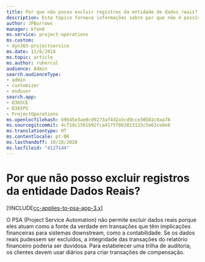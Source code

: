 ```yaml
---
title: Por que não posso excluir registros da entidade de dados reais?
description: Este tópico fornece informações sobre por que não é possível excluir registros da entidade de dados reais.
author: JPBurrows
manager: kfend
ms.service: project-operations
ms.custom:
- dyn365-projectservice
ms.date: 11/6/2018
ms.topic: article
ms.author: ruhercul
audience: Admin
search.audienceType:
- admin
- customizer
- enduser
search.app:
- D365CE
- D365PS
- ProjectOperations
ms.openlocfilehash: b9b45e3ae0cd9273af4d2a5cd9cce30502c0aa78
ms.sourcegitcommit: 4cf1dc1561b92fca4175f0b3813133c5e63ce8e6
ms.translationtype: HT
ms.contentlocale: pt-BR
ms.lasthandoff: 10/28/2020
ms.locfileid: "4127144"
---
```

# <a name="why-cant-i-delete-records-from-the-actuals-entity"></a>Por que não posso excluir registros da entidade Dados Reais?

[!INCLUDE[cc-applies-to-psa-app-3.x](../includes/cc-applies-to-psa-app-3x.md)]

O PSA (Project Service Automation) não permite excluir dados reais porque eles atuam como a fonte da verdade em transações que têm implicações financeiras para sistemas downstream, como a contabilidade. Se os dados reais pudessem ser excluídos, a integridade das transações do relatório financeiro poderia ser duvidosa. Para estabelecer uma trilha de auditoria, os clientes devem usar diários para criar transações de compensação.

